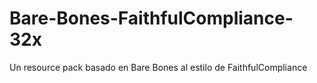 # Bare-Bones-FaithfulCompliance-32x
Un resource pack basado en Bare Bones al estilo de FaithfulCompliance
